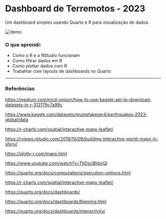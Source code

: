 # Dashboard de Terremotos - 2023

Um dashboard simples usando Quarto e R para visualização de dados.

![demo](./assets/dashboard_earthquakes.gif)

### O que aprendi:

- Como o R e o RStudio funcionam
- Como filtrar dados em R
- Como plottar dados com R
- Trabalhar com layouts de dashboards no Quarto

---

### Referências

https://medium.com/mcd-unison/how-to-use-kaggle-api-to-download-datasets-in-r-312179c7a99c

https://www.kaggle.com/datasets/mustafakeser4/earthquakes-2023-global/data

https://r-charts.com/spatial/interactive-maps-leaflet/

https://rviews.rstudio.com/2019/10/09/building-interactive-world-maps-in-shiny/

https://plotly-r.com/maps.html

https://www.youtube.com/watch?v=ThDzcBhbyQI

https://quarto.org/docs/computations/execution-options.html

https://r-charts.com/spatial/interactive-maps-leaflet/

https://quarto.org/docs/dashboards/

https://quarto.org/docs/dashboards/theming.html

https://quarto.org/docs/dashboards/interactivity/

